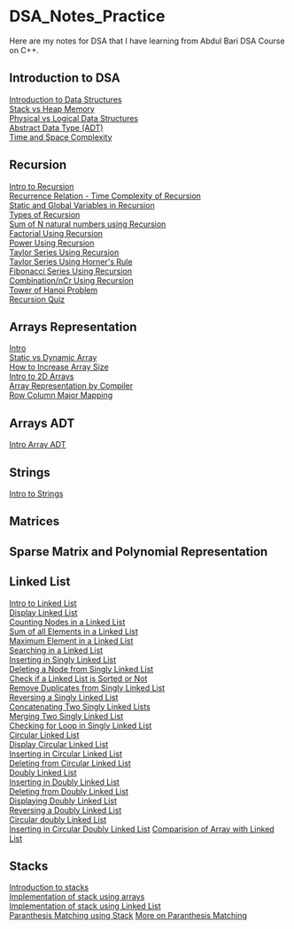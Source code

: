 # DSA_Notes_Practice
Here are my notes for DSA that I have learning from Abdul Bari DSA Course on C++.


    

Introduction to DSA
-------------------

[Introduction to Data Structures](https://github.com/Raul909/DSA_Notes_Practice/blob/33c88c5d803519fcd1a160714a92f78c0408cc8a/Introduction/introduction_to_ds.cpp)  
[Stack vs Heap Memory](https://github.com/Raul909/DSA_Notes_Practice/blob/33c88c5d803519fcd1a160714a92f78c0408cc8a/Introduction/static_vs_heap_memory.cpp)  
[Physical vs Logical Data Structures](https://github.com/Raul909/DSA_Notes_Practice/blob/33c88c5d803519fcd1a160714a92f78c0408cc8a/Introduction/physical_and_logical_ds.cpp)  
[Abstract Data Type (ADT)](https://github.com/Raul909/DSA_Notes_Practice/blob/33c88c5d803519fcd1a160714a92f78c0408cc8a/Introduction/ADT.cpp)  
[Time and Space Complexity](https://github.com/Raul909/DSA_Notes_Practice/blob/33c88c5d803519fcd1a160714a92f78c0408cc8a/Introduction/Time_and_space_complexity.cpp)  

Recursion
---------

[Intro to Recursion](https://github.com/Raul909/DSA_Notes_Practice/blob/33c88c5d803519fcd1a160714a92f78c0408cc8a/Recursion/intro.cpp)  
[Recurrence Relation - Time Complexity of Recursion](https://github.com/Raul909/DSA_Notes_Practice/blob/33c88c5d803519fcd1a160714a92f78c0408cc8a/Recursion/time_complexity_of_recursion.cpp)  
[Static and Global Variables in Recursion](https://github.com/Raul909/DSA_Notes_Practice/blob/33c88c5d803519fcd1a160714a92f78c0408cc8a/Recursion/static_variables_in_recursion.cpp)  
[Types of Recursion](https://github.com/Raul909/DSA_Notes_Practice/blob/33c88c5d803519fcd1a160714a92f78c0408cc8a/Recursion/types_of_recursion.cpp)  
[Sum of N natural numbers using Recursion](https://github.com/Raul909/DSA_Notes_Practice/blob/33c88c5d803519fcd1a160714a92f78c0408cc8a/Recursion/sum_of_n_natural_numbers_using_recursion.cpp)  
[Factorial Using Recursion](https://github.com/Raul909/DSA_Notes_Practice/blob/33c88c5d803519fcd1a160714a92f78c0408cc8a/Recursion/factorial_of_number_using_recursion.cpp)  
[Power Using Recursion](https://github.com/Raul909/DSA_Notes_Practice/blob/33c88c5d803519fcd1a160714a92f78c0408cc8a/Recursion/exponent(m)%5En.cpp)  
[Taylor Series Using Recursion](https://github.com/Raul909/DSA_Notes_Practice/blob/33c88c5d803519fcd1a160714a92f78c0408cc8a/Recursion/taylor_series_using_recursion.cpp)  
[Taylor Series Using Horner's Rule](https://github.com/Raul909/DSA_Notes_Practice/blob/33c88c5d803519fcd1a160714a92f78c0408cc8a/Recursion/taylor_series_using_horner's_rule.cpp)  
[Fibonacci Series Using Recursion](https://github.com/Raul909/DSA_Notes_Practice/blob/33c88c5d803519fcd1a160714a92f78c0408cc8a/Recursion/Fibonacci_series.cpp)  
[Combination/nCr Using Recursion](https://github.com/Raul909/DSA_Notes_Practice/blob/33c88c5d803519fcd1a160714a92f78c0408cc8a/Recursion/combination_using_recursion.cpp)  
[Tower of Hanoi Problem](https://github.com/Raul909/DSA_Notes_Practice/blob/33c88c5d803519fcd1a160714a92f78c0408cc8a/Recursion/tower_of_hanoi.cpp)  
[Recursion Quiz](https://github.com/Raul909/DSA_Notes_Practice/blob/33c88c5d803519fcd1a160714a92f78c0408cc8a/Recursion/recursion_quiz.cpp)  

Arrays Representation
---------------------

[Intro](https://github.com/Raul909/DSA_Notes_Practice/blob/33c88c5d803519fcd1a160714a92f78c0408cc8a/Array_Representation/array_intro.cpp)  
[Static vs Dynamic Array](https://github.com/Raul909/DSA_Notes_Practice/blob/33c88c5d803519fcd1a160714a92f78c0408cc8a/Array_Representation/static_vs_dynamic_array.cpp)  
[How to Increase Array Size](https://github.com/Raul909/DSA_Notes_Practice/blob/33c88c5d803519fcd1a160714a92f78c0408cc8a/Array_Representation/increase_array_size.cpp)  
[Intro to 2D Arrays](https://github.com/Raul909/DSA_Notes_Practice/blob/33c88c5d803519fcd1a160714a92f78c0408cc8a/Array_Representation/2D_arrays_intro.cpp)  
[Array Representation by Compiler](https://github.com/Raul909/DSA_Notes_Practice/blob/33c88c5d803519fcd1a160714a92f78c0408cc8a/Array_Representation/how_compiler_handles_2Darrays.cpp)  
[Row Column Major Mapping](https://github.com/Raul909/DSA_Notes_Practice/blob/33c88c5d803519fcd1a160714a92f78c0408cc8a/Array_Representation/Row_Column_major_mapping.cpp)  

Arrays ADT
----------

[Intro Array ADT](https://github.com/Raul909/DSA_Notes_Practice/blob/33c88c5d803519fcd1a160714a92f78c0408cc8a/Array%20ADT/array_ADT_intro.cpp)  

Strings
-------

[Intro to Strings](https://github.com/Raul909/DSA_Notes_Practice/blob/33c88c5d803519fcd1a160714a92f78c0408cc8a/Strings/intro.cpp)  

Matrices
--------

Sparse Matrix and Polynomial Representation
-------------------------------------------

Linked List
-----------

[Intro to Linked List](https://github.com/Raul909/DSA_Notes_Practice/blob/33c88c5d803519fcd1a160714a92f78c0408cc8a/Linked%20List/intro.cpp)  
[Display Linked List](https://github.com/Raul909/DSA_Notes_Practice/blob/33c88c5d803519fcd1a160714a92f78c0408cc8a/Linked%20List/display_linked_list.cpp)  
[Counting Nodes in a Linked List](https://github.com/Raul909/DSA_Notes_Practice/blob/33c88c5d803519fcd1a160714a92f78c0408cc8a/Linked%20List/counting_nodes_in_linked_list.cpp)  
[Sum of all Elements in a Linked List](https://github.com/Raul909/DSA_Notes_Practice/blob/33c88c5d803519fcd1a160714a92f78c0408cc8a/Linked%20List/sum_of_all_elements_in_linked_list.cpp)  
[Maximum Element in a Linked List](https://github.com/Raul909/DSA_Notes_Practice/blob/33c88c5d803519fcd1a160714a92f78c0408cc8a/Linked%20List/maximum_element_in_linked_list.cpp)  
[Searching in a Linked List](https://github.com/Raul909/DSA_Notes_Practice/blob/33c88c5d803519fcd1a160714a92f78c0408cc8a/Linked%20List/searching_in_linked_list.cpp)  
[Inserting in Singly Linked List](https://github.com/Raul909/DSA_Notes_Practice/blob/33c88c5d803519fcd1a160714a92f78c0408cc8a/Linked%20List/inserting_in_singly_linked_list.cpp)  
[Deleting a Node from Singly Linked List](https://github.com/Raul909/DSA_Notes_Practice/blob/33c88c5d803519fcd1a160714a92f78c0408cc8a/Linked%20List/deleting_from_linked_list.cpp)  
[Check if a Linked List is Sorted or Not](https://github.com/Raul909/DSA_Notes_Practice/blob/33c88c5d803519fcd1a160714a92f78c0408cc8a/Linked%20List/check_if_linked_list_is_sorted.cpp)  
[Remove Duplicates from Singly Linked List](https://github.com/Raul909/DSA_Notes_Practice/blob/33c88c5d803519fcd1a160714a92f78c0408cc8a/Linked%20List/remove_duplicates_from_linked_list.cpp)  
[Reversing a Singly Linked List](https://github.com/Raul909/DSA_Notes_Practice/blob/33c88c5d803519fcd1a160714a92f78c0408cc8a/Linked%20List/reversing_linked_list.cpp)  
[Concatenating Two Singly Linked Lists](https://github.com/Raul909/DSA_Notes_Practice/blob/33c88c5d803519fcd1a160714a92f78c0408cc8a/Linked%20List/concatenating_two_linked_lists.cpp)  
[Merging Two Singly Linked List](https://github.com/Raul909/DSA_Notes_Practice/blob/33c88c5d803519fcd1a160714a92f78c0408cc8a/Linked%20List/merging_linked_list.cpp)  
[Checking for Loop in Singly Linked List](https://github.com/Raul909/DSA_Notes_Practice/blob/7d40596c181e1b5e6f0487becfc332a0287156f1/Linked%20List/checking_for_loop_in_linked_list.cpp)  
[Circular Linked List](https://github.com/Raul909/DSA_Notes_Practice/blob/aed6fc181734e8d846a6e10ea7aa92cbcbfc75cc/Linked%20List/circular_linked_list_intro.cpp)  
[Display Circular Linked List](https://github.com/Raul909/DSA_Notes_Practice/blob/aed6fc181734e8d846a6e10ea7aa92cbcbfc75cc/Linked%20List/display_circular_linked_list.cpp)  
[Inserting in Circular Linked List](https://github.com/Raul909/DSA_Notes_Practice/blob/aed6fc181734e8d846a6e10ea7aa92cbcbfc75cc/Linked%20List/inserting_in_circular_linked_list.cpp)  
[Deleting from Circular Linked List](https://github.com/Raul909/DSA_Notes_Practice/blob/aed6fc181734e8d846a6e10ea7aa92cbcbfc75cc/Linked%20List/deleting_from_circular_linked_list.cpp)  
[Doubly Linked List](https://github.com/Raul909/DSA_Notes_Practice/blob/aed6fc181734e8d846a6e10ea7aa92cbcbfc75cc/Linked%20List/doubly_linked_list.cpp)  
[Inserting in Doubly Linked List](https://github.com/Raul909/DSA_Notes_Practice/blob/aed6fc181734e8d846a6e10ea7aa92cbcbfc75cc/Linked%20List/inserting_in_doubly_linked_list.cpp)  
[Deleting from Doubly Linked List](https://github.com/Raul909/DSA_Notes_Practice/blob/7d40596c181e1b5e6f0487becfc332a0287156f1/Linked%20List/deleting_from_doubly_linked_list.cpp)  
[Displaying Doubly Linked List](https://github.com/Raul909/DSA_Notes_Practice/blob/7d40596c181e1b5e6f0487becfc332a0287156f1/Linked%20List/displaying_doubly_linked_list.cpp)  
[Reversing a Doubly Linked List](https://github.com/Raul909/DSA_Notes_Practice/blob/7d40596c181e1b5e6f0487becfc332a0287156f1/Linked%20List/reversing_doubly_linked_list.cpp)  
[Circular doubly Linked List](https://github.com/Raul909/DSA_Notes_Practice/blob/7d40596c181e1b5e6f0487becfc332a0287156f1/Linked%20List/circular_doubly_linked_list.cpp)  
[Inserting in Circular Doubly Linked List](https://github.com/Raul909/DSA_Notes_Practice/blob/7d40596c181e1b5e6f0487becfc332a0287156f1/Linked%20List/inserting_in_circular_doubly_linked_list.txt) [Comparision of Array with Linked List](https://github.com/Raul909/DSA_Notes_Practice/blob/7d40596c181e1b5e6f0487becfc332a0287156f1/Linked%20List/comparision_of_array_with_linked_list.txt)

Stacks
------

[Introduction to stacks](https://github.com/Raul909/DSA_Notes_Practice/blob/7d40596c181e1b5e6f0487becfc332a0287156f1/Stacks/stack_intro.txt)  
[Implementation of stack using arrays](https://github.com/Raul909/DSA_Notes_Practice/blob/7d40596c181e1b5e6f0487becfc332a0287156f1/Stacks/implementation_of_stack_using_arrays.cpp)  
[Implementation of stack using Linked List](https://github.com/Raul909/DSA_Notes_Practice/blob/7d40596c181e1b5e6f0487becfc332a0287156f1/Stacks/implementation_of_stack_using_linked_list.cpp)  
[Paranthesis Matching using Stack](https://github.com/Raul909/DSA_Notes_Practice/blob/7d40596c181e1b5e6f0487becfc332a0287156f1/Stacks/paranthesis_matching.cpp)
[More on Paranthesis Matching](https://github.com/Raul909/DSA_Notes_Practice/blob/7d40596c181e1b5e6f0487becfc332a0287156f1/Stacks/more_on_paranthesis_matching.cpp)